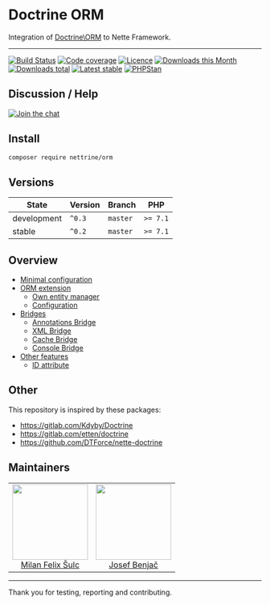 # Doctrine ORM

Integration of [Doctrine\ORM](http://docs.doctrine-project.org/projects/doctrine-orm/en/latest/) to Nette Framework.

-----

[![Build Status](https://img.shields.io/travis/nettrine/orm.svg?style=flat-square)](https://travis-ci.org/nettrine/orm)
[![Code coverage](https://img.shields.io/coveralls/nettrine/orm.svg?style=flat-square)](https://coveralls.io/r/nettrine/orm)
[![Licence](https://img.shields.io/packagist/l/nettrine/orm.svg?style=flat-square)](https://packagist.org/packages/nettrine/orm)
[![Downloads this Month](https://img.shields.io/packagist/dm/nettrine/orm.svg?style=flat-square)](https://packagist.org/packages/nettrine/orm)
[![Downloads total](https://img.shields.io/packagist/dt/nettrine/orm.svg?style=flat-square)](https://packagist.org/packages/nettrine/orm)
[![Latest stable](https://img.shields.io/packagist/v/nettrine/orm.svg?style=flat-square)](https://packagist.org/packages/nettrine/orm)
[![PHPStan](https://img.shields.io/badge/PHPStan-enabled-brightgreen.svg?style=flat-square)](https://github.com/phpstan/phpstan)

## Discussion / Help

[![Join the chat](https://img.shields.io/gitter/room/nettrine/nettrine.svg?style=flat-square)](https://gitter.im/nettrine/nettrine)

## Install

```sh
composer require nettrine/orm
```
## Versions

| State       | Version       | Branch   | PHP      |
|-------------|---------------|----------|----------|
| development | `^0.3`        | `master` | `>= 7.1` |
| stable      | `^0.2`        | `master` | `>= 7.1` |

## Overview

- [Minimal configuration](https://github.com/nettrine/orm/blob/master/.docs/README.md#minimal-configuration)
- [ORM extension](https://github.com/nettrine/orm/blob/master/.docs/README.md#ormextension)
	- [Own entity manager](https://github.com/nettrine/orm/blob/master/.docs/README.md#own-entitymanager)
	- [Configuration](https://github.com/nettrine/orm/blob/master/.docs/README.md#configuration)
- [Bridges](https://github.com/nettrine/orm/blob/master/.docs/README.md#bridges)
	- [Annotations Bridge](https://github.com/nettrine/orm/blob/master/.docs/README.md#annotations-bridge)
	- [XML Bridge](https://github.com/nettrine/orm/blob/master/.docs/README.md#xml-bridge)
	- [Cache Bridge](https://github.com/nettrine/orm/blob/master/.docs/README.md#cache-bridge)
	- [Console Bridge](https://github.com/nettrine/orm/blob/master/.docs/README.md#console-bridge)
- [Other features](https://github.com/nettrine/orm/blob/master/.docs/README.md#other-features)
	- [ID attribute](https://github.com/nettrine/orm/blob/master/.docs/README.md#id-attribute)

## Other

This repository is inspired by these packages:

- https://gitlab.com/Kdyby/Doctrine
- https://gitlab.com/etten/doctrine
- https://github.com/DTForce/nette-doctrine

## Maintainers

<table>
  <tbody>
    <tr>
      <td align="center">
        <a href="https://github.com/f3l1x">
            <img width="150" height="150" src="https://avatars2.githubusercontent.com/u/538058?v=3&s=150">
        </a>
        </br>
        <a href="https://github.com/f3l1x">Milan Felix Šulc</a>
      </td>
      <td align="center">
        <a href="https://github.com/benijo">
            <img width="150" height="150" src="https://avatars3.githubusercontent.com/u/6731626?v=3&s=150">
        </a>
        </br>
        <a href="https://github.com/benijo">Josef Benjač</a>
      </td>
    </tr>
  </tbody>
</table>

-----

Thank you for testing, reporting and contributing.
